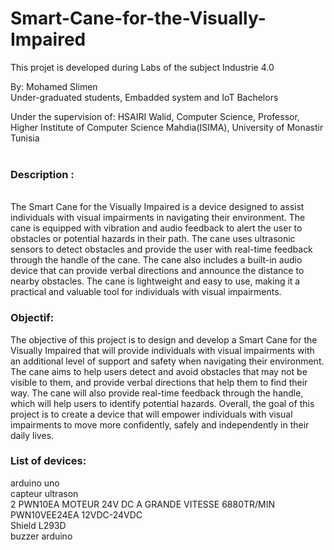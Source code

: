# Smart-Cane-for-the-Visually-Impaired

This projet is developed during Labs of the subject Industrie 4.0

By:
Mohamed Slimen <br>
Under-graduated students, 
Embadded system and IoT Bachelors 


Under the supervision of:
HSAIRI Walid, 
Computer Science, Professor,
Higher Institute of Computer Science Mahdia(ISIMA),
University of Monastir Tunisia
<br>
<br>
<h3>Description :</h3>
<br>
The Smart Cane for the Visually Impaired is a device designed to assist individuals with visual impairments in navigating their environment. The cane is equipped with vibration and audio feedback to alert the user to obstacles or potential hazards in their path. The cane uses ultrasonic sensors to detect obstacles and provide the user with real-time feedback through the handle of the cane. The cane also includes a built-in audio device that can provide verbal directions and announce the distance to nearby obstacles. The cane is lightweight and easy to use, making it a practical and valuable tool for individuals with visual impairments.

<h3>Objectif:</h3>
The objective of this project is to design and develop a Smart Cane for the Visually Impaired that will provide individuals with visual impairments with an additional level of support and safety when navigating their environment. The cane aims to help users detect and avoid obstacles that may not be visible to them, and provide verbal directions that help them to find their way. The cane will also provide real-time feedback through the handle, which will help users to identify potential hazards. Overall, the goal of this project is to create a device that will empower individuals with visual impairments to move more confidently, safely and independently in their daily lives.

<br>
<h3>List of devices:</h3>
arduino uno <br>
capteur ultrason<br>
2 PWN10EA MOTEUR 24V DC A GRANDE VITESSE 6880TR/MIN PWN10VEE24EA 12VDC-24VDC <br>
Shield L293D <br>
buzzer arduino
